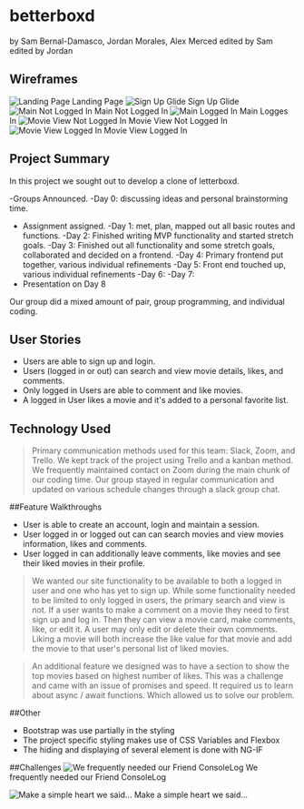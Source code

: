 # betterboxd
by Sam Bernal-Damasco, Jordan Morales, Alex Merced
edited by Sam
edited by Jordan

## Wireframes

![Landing Page](https://res.cloudinary.com/htc0pkenr/image/upload/c_scale,w_450/v1574807796/wireframes/landingPage.png)
Landing Page
![Sign Up Glide](https://res.cloudinary.com/htc0pkenr/image/upload/c_scale,w_450/v1574807796/wireframes/signupGlide.png)
Sign Up Glide
![Main Not Logged In](https://res.cloudinary.com/htc0pkenr/image/upload/c_scale,w_450/v1574807797/wireframes/hotmoviesNotLogged.png)
Main Not Logged In
![Main Logged In](https://res.cloudinary.com/htc0pkenr/image/upload/c_scale,w_450/v1574807796/wireframes/hotmoviesLogged.png)
Main Logges In
![Movie View Not Logged In](https://res.cloudinary.com/htc0pkenr/image/upload/c_scale,w_450/v1574807796/wireframes/movieDetailsNotLogged.png)
Movie View Not Logged In
![Movie View Logged In](https://res.cloudinary.com/htc0pkenr/image/upload/c_scale,w_450/v1574807796/wireframes/movieDetailsLogged.png)
Movie View Logged In

## Project Summary
In this project we sought out to develop a clone of letterboxd.

-Groups Announced.
-Day 0: discussing ideas and personal brainstorming time.
- Assignment assigned.
-Day 1: met, plan, mapped out all basic routes and functions.
-Day 2: Finished writing MVP functionality and started stretch goals.
-Day 3: Finished out all functionality and some stretch goals, collaborated and decided on a frontend.
-Day 4: Primary frontend put together, various individual refinements
-Day 5: Front end touched up, various individual refinements
-Day 6:
-Day 7:
- Presentation on Day 8

Our group did a mixed amount of pair, group programming, and individual coding.

## User Stories
- Users are able to sign up and login.
- Users (logged in or out) can search and view movie details, likes, and comments.
- Only logged in Users are able to comment and like movies.
- A logged in User likes a movie and it's added to a personal favorite list.

## Technology Used
>Primary communication methods used for this team: Slack, Zoom, and Trello. We kept track of the project using Trello and a kanban method.
We frequently maintained contact on Zoom during the main chunk of our coding time. Our group stayed in regular communication and updated on various schedule changes through a slack group chat.

##Feature Walkthroughs

- User is able to create an account, login and maintain a session.
- User logged in or logged out can can search movies and view movies information, likes and comments.
- User logged in can additionally leave comments, like movies and see their liked movies in their profile.

>We wanted our site functionality to be available to both a logged in user and one who has yet to sign up. While some functionality needed to be limited to only logged in users, the primary search and view is not. If a user wants to make a comment on a movie they need to first sign up and log in. Then they can view a movie card, make comments, like, or edit it. A user may only edit or delete their own comments. Liking a movie will both increase the like value for that movie and add the movie to that user's personal list of liked movies.

>An additional feature we designed was to have a section to show the top movies based on highest number of likes. This was a challenge and came with an issue of promises and speed. It required us to learn about async / await functions. Which allowed us to solve our problem.

##Other

- Bootstrap was use partially in the styling
- The project specific styling makes use of CSS Variables and Flexbox
- The hiding and displaying of several element is done with NG-IF

##Challenges
![We frequently needed our Friend ConsoleLog](https://res.cloudinary.com/htc0pkenr/image/upload/v1574808307/ConsoleLogFriend.gif)
We frequently needed our Friend ConsoleLog

![Make a simple heart we said...](https://res.cloudinary.com/htc0pkenr/image/upload/v1574808328/LikeHeart.gif)
Make a simple heart we said...
